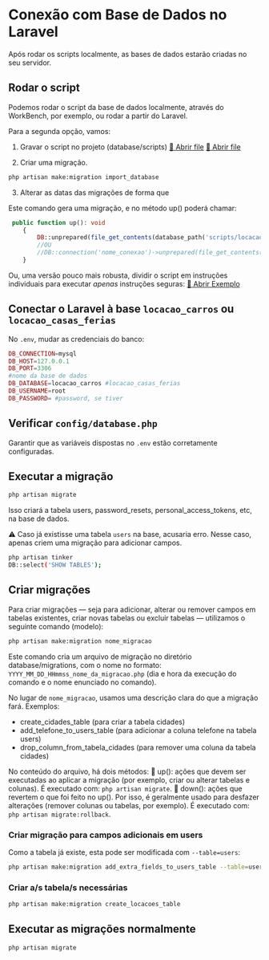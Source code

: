 # Conexão com Base de Dados no Laravel
Após rodar os scripts localmente, as bases de dados estarão criadas no seu servidor.

## Rodar o script
Podemos rodar o script da base de dados localmente, através do WorkBench, por exemplo, ou rodar a partir do Laravel.

Para a segunda opção, vamos:
1. Gravar o script no projeto (database/scripts)
[🔗 Abrir file](file:///C:/Users/CESAE/Desktop/Migracao/locacao_carros.sql)
[🔗 Abrir file](file:///C:/Users/CESAE/Desktop/Migracao/locacao_casas_ferias.sql)


2. Criar uma migração. 
```bash
php artisan make:migration import_database
```
3. Alterar as datas das migrações de forma que 

Este comando gera uma migração, e no método up() poderá chamar:
```php
 public function up(): void
    {
        DB::unprepared(file_get_contents(database_path('scripts/locacao_carro.sql')));
        //OU
        //DB::connection('nome_conexao')->unprepared(file_get_contents(database_path('scripts/nome_arquivo.sql')));
    }
```
Ou, uma versão pouco mais robusta, dividir o script em instruções individuais para executar *apenas* instruções seguras:
[🔗 Abrir Exemplo](file:///C:/Users/CESAE/Desktop/Migracao/import_database.php)

## Conectar o Laravel à base `locacao_carros` ou `locacao_casas_ferias` 
No `.env`, mudar as credenciais do banco:

```php
DB_CONNECTION=mysql
DB_HOST=127.0.0.1
DB_PORT=3306
#nome da base de dados
DB_DATABASE=locacao_carros #locacao_casas_ferias
DB_USERNAME=root
DB_PASSWORD= #password, se tiver
```

## Verificar `config/database.php` 
Garantir que as variáveis dispostas no `.env` estão corretamente configuradas.

## Executar a migração 
```bash
php artisan migrate
```

Isso criará a tabela users, password_resets, personal_access_tokens, etc, na base de dados.

⚠️ Caso já existisse uma tabela `users` na base, acusaria erro. Nesse caso, apenas criem uma migração para adicionar campos.

```bash
php artisan tinker
DB::select('SHOW TABLES');
```

## Criar migrações
Para criar migrações — seja para adicionar, alterar ou remover campos em tabelas existentes, criar novas tabelas ou excluir tabelas — utilizamos o seguinte comando (modelo):
```bash
php artisan make:migration nome_migracao
```
Este comando cria um arquivo de migração no diretório database/migrations, com o nome no formato: `YYYY_MM_DD_HHmmss_nome_da_migracao.php` (dia e hora da execução do comando e o nome enunciado no comando).

No lugar de `nome_migracao`, usamos uma descrição clara do que a migração fará. Exemplos:
- create_cidades_table (para criar a tabela cidades)
- add_telefone_to_users_table (para adicionar a coluna telefone na tabela users)
- drop_column_from_tabela_cidades (para remover uma coluna da tabela cidades)

No conteúdo do arquivo, há dois métodos:
🔼 up():  ações que devem ser executadas ao aplicar a migração (por exemplo, criar ou alterar tabelas e colunas).
É executado com: `php artisan migrate`.
🔽 down(): ações que revertem o que foi feito no up(). Por isso, é geralmente usado para desfazer alterações (remover colunas ou tabelas, por exemplo). É executado com: `php artisan migrate:rollback`.

### Criar migração para campos adicionais em users
Como a tabela já existe, esta pode ser modificada com `--table=users`:

```bash
php artisan make:migration add_extra_fields_to_users_table --table=users
```

###  Criar a/s tabela/s necessárias
```bash
php artisan make:migration create_locacoes_table
```

## Executar as migrações normalmente
```bash
php artisan migrate
```